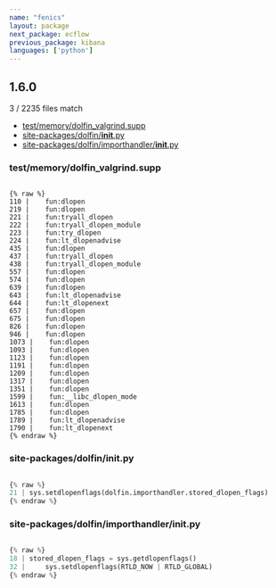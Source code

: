 ```yaml
---
name: "fenics"
layout: package
next_package: ecflow
previous_package: kibana
languages: ['python']
---
```

## 1.6.0
3 / 2235 files match

 - [test/memory/dolfin_valgrind.supp](#testmemorydolfin_valgrindsupp)
 - [site-packages/dolfin/__init__.py](#site-packagesdolfin__init__py)
 - [site-packages/dolfin/importhandler/__init__.py](#site-packagesdolfinimporthandler__init__py)

### test/memory/dolfin_valgrind.supp

```

{% raw %}
110 |    fun:dlopen
219 |    fun:dlopen
221 |    fun:tryall_dlopen
222 |    fun:tryall_dlopen_module
223 |    fun:try_dlopen
224 |    fun:lt_dlopenadvise
435 |    fun:dlopen
437 |    fun:tryall_dlopen
438 |    fun:tryall_dlopen_module
557 |    fun:dlopen
574 |    fun:dlopen
639 |    fun:dlopen
643 |    fun:lt_dlopenadvise
644 |    fun:lt_dlopenext
657 |    fun:dlopen
675 |    fun:dlopen
826 |    fun:dlopen
946 |    fun:dlopen
1073 |    fun:dlopen
1093 |    fun:dlopen
1123 |    fun:dlopen
1191 |    fun:dlopen
1209 |    fun:dlopen
1317 |    fun:dlopen
1351 |    fun:dlopen
1599 |    fun:__libc_dlopen_mode
1613 |    fun:dlopen
1785 |    fun:dlopen
1789 |    fun:lt_dlopenadvise
1790 |    fun:lt_dlopenext
{% endraw %}

```
### site-packages/dolfin/__init__.py

```python

{% raw %}
21 | sys.setdlopenflags(dolfin.importhandler.stored_dlopen_flags)
{% endraw %}

```
### site-packages/dolfin/importhandler/__init__.py

```python

{% raw %}
18 | stored_dlopen_flags = sys.getdlopenflags()
32 |     sys.setdlopenflags(RTLD_NOW | RTLD_GLOBAL)
{% endraw %}

```